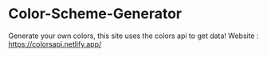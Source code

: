 # Color-Scheme-Generator
Generate your own colors, this site uses the colors api to get data!
Website : https://colorsapi.netlify.app/
